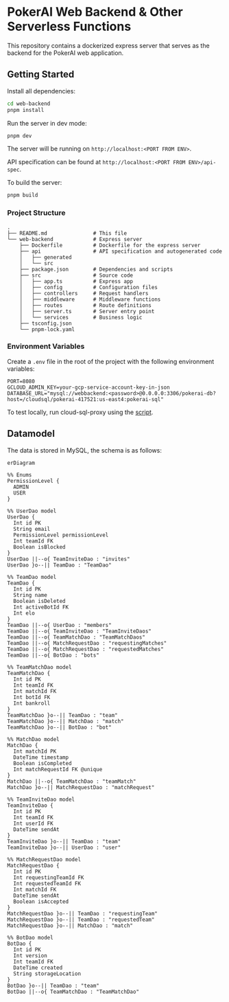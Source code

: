 # PokerAI Web Backend & Other Serverless Functions

This repository contains a dockerized express server that serves as the backend for the PokerAI web application.


## Getting Started

Install all dependencies:

```bash
cd web-backend
pnpm install
```

Run the server in dev mode:

```bash
pnpm dev
```

The server will be running on `http://localhost:<PORT FROM ENV>`.

API specification can be found at `http://localhost:<PORT FROM ENV>/api-spec`.

To build the server:

```bash
pnpm build
```

### Project Structure

```
.
├── README.md               # This file
└── web-backend             # Express server
    ├── Dockerfile          # Dockerfile for the express server
    ├── api                 # API specification and autogenerated code
    │   ├── generated
    │   └── src
    ├── package.json        # Dependencies and scripts
    ├── src                 # Source code
    │   ├── app.ts          # Express app
    │   ├── config          # Configuration files
    │   ├── controllers     # Request handlers
    │   ├── middleware      # Middleware functions
    │   ├── routes          # Route definitions
    │   ├── server.ts       # Server entry point
    │   └── services        # Business logic
    ├── tsconfig.json
    └── pnpm-lock.yaml
```

### Environment Variables

Create a `.env` file in the root of the project with the following environment variables:

```
PORT=8080
GCLOUD_ADMIN_KEY=your-gcp-service-account-key-in-json
DATABASE_URL="mysql://webbackend:<password>@0.0.0.0:3306/pokerai-db?host=/cloudsql/pokerai-417521:us-east4:pokerai-sql"
```

To test locally, run cloud-sql-proxy using the [script](/setupproxy.sh).

## Datamodel

The data is stored in MySQL, the schema is as follows:

```mermaid
erDiagram

%% Enums
PermissionLevel {
  ADMIN
  USER
}

%% UserDao model
UserDao {
  Int id PK
  String email
  PermissionLevel permissionLevel
  Int teamId FK
  Boolean isBlocked
}
UserDao ||--o{ TeamInviteDao : "invites"
UserDao }o--|| TeamDao : "TeamDao"

%% TeamDao model
TeamDao {
  Int id PK
  String name
  Boolean isDeleted
  Int activeBotId FK
  Int elo
}
TeamDao ||--o{ UserDao : "members"
TeamDao ||--o{ TeamInviteDao : "TeamInviteDaos"
TeamDao ||--o{ TeamMatchDao : "TeamMatchDaos"
TeamDao ||--o{ MatchRequestDao : "requestingMatches"
TeamDao ||--o{ MatchRequestDao : "requestedMatches"
TeamDao ||--o{ BotDao : "bots"

%% TeamMatchDao model
TeamMatchDao {
  Int id PK
  Int teamId FK
  Int matchId FK
  Int botId FK
  Int bankroll
}
TeamMatchDao }o--|| TeamDao : "team"
TeamMatchDao }o--|| MatchDao : "match"
TeamMatchDao }o--|| BotDao : "bot"

%% MatchDao model
MatchDao {
  Int matchId PK
  DateTime timestamp
  Boolean isCompleted
  Int matchRequestId FK @unique
}
MatchDao ||--o{ TeamMatchDao : "teamMatch"
MatchDao }o--|| MatchRequestDao : "matchRequest"

%% TeamInviteDao model
TeamInviteDao {
  Int id PK
  Int teamId FK
  Int userId FK
  DateTime sendAt
}
TeamInviteDao }o--|| TeamDao : "team"
TeamInviteDao }o--|| UserDao : "user"

%% MatchRequestDao model
MatchRequestDao {
  Int id PK
  Int requestingTeamId FK
  Int requestedTeamId FK
  Int matchId FK
  DateTime sendAt
  Boolean isAccepted
}
MatchRequestDao }o--|| TeamDao : "requestingTeam"
MatchRequestDao }o--|| TeamDao : "requestedTeam"
MatchRequestDao }o--|| MatchDao : "match"

%% BotDao model
BotDao {
  Int id PK
  Int version
  Int teamId FK
  DateTime created
  String storageLocation
}
BotDao }o--|| TeamDao : "team"
BotDao ||--o{ TeamMatchDao : "TeamMatchDao"

```